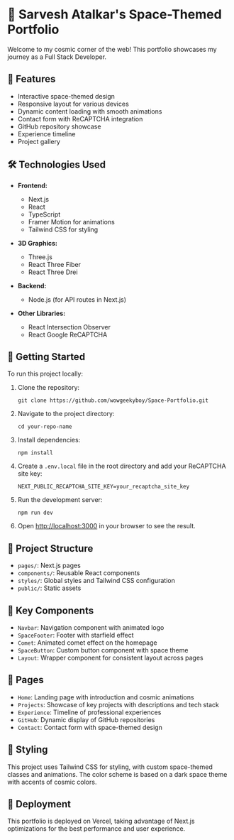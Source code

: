# 🚀 Sarvesh Atalkar's Space-Themed Portfolio

Welcome to my cosmic corner of the web! This portfolio showcases my journey as a Full Stack Developer.

## 🌟 Features

- Interactive space-themed design
- Responsive layout for various devices
- Dynamic content loading with smooth animations
- Contact form with ReCAPTCHA integration
- GitHub repository showcase
- Experience timeline
- Project gallery

## 🛠️ Technologies Used

- **Frontend:**
  - Next.js
  - React
  - TypeScript
  - Framer Motion for animations
  - Tailwind CSS for styling

- **3D Graphics:**
  - Three.js
  - React Three Fiber
  - React Three Drei

- **Backend:**
  - Node.js (for API routes in Next.js)

- **Other Libraries:**
  - React Intersection Observer
  - React Google ReCAPTCHA

## 🚀 Getting Started

To run this project locally:

1. Clone the repository:
   ```
   git clone https://github.com/wowgeekyboy/Space-Portfolio.git
   ```

2. Navigate to the project directory:
   ```
   cd your-repo-name
   ```

3. Install dependencies:
   ```
   npm install
   ```

4. Create a `.env.local` file in the root directory and add your ReCAPTCHA site key:
   ```
   NEXT_PUBLIC_RECAPTCHA_SITE_KEY=your_recaptcha_site_key
   ```

5. Run the development server:
   ```
   npm run dev
   ```

6. Open [http://localhost:3000](http://localhost:3000) in your browser to see the result.

## 📂 Project Structure

- `pages/`: Next.js pages
- `components/`: Reusable React components
- `styles/`: Global styles and Tailwind CSS configuration
- `public/`: Static assets

## 🌌 Key Components

- `Navbar`: Navigation component with animated logo
- `SpaceFooter`: Footer with starfield effect
- `Comet`: Animated comet effect on the homepage
- `SpaceButton`: Custom button component with space theme
- `Layout`: Wrapper component for consistent layout across pages

## 📄 Pages

- `Home`: Landing page with introduction and cosmic animations
- `Projects`: Showcase of key projects with descriptions and tech stack
- `Experience`: Timeline of professional experiences
- `GitHub`: Dynamic display of GitHub repositories
- `Contact`: Contact form with space-themed design

## 🎨 Styling

This project uses Tailwind CSS for styling, with custom space-themed classes and animations. The color scheme is based on a dark space theme with accents of cosmic colors.

## 🚀 Deployment

This portfolio is deployed on Vercel, taking advantage of Next.js optimizations for the best performance and user experience.

